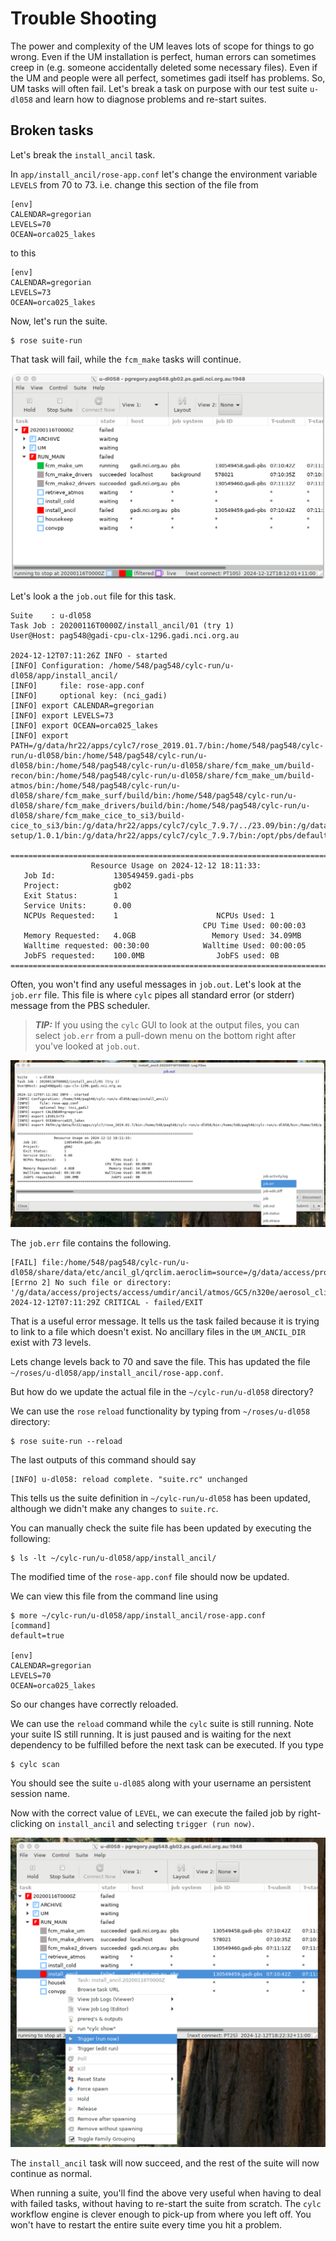 # Trouble Shooting

The power and complexity of the UM leaves lots of scope for things to go wrong. Even if the UM installation is perfect, human errors can sometimes creep in (e.g. someone accidentally deleted some necessary files). Even if the UM and people were all perfect, sometimes gadi itself has problems. So, UM tasks will often fail. Let's break a task on purpose with our test suite `u-dl058` and learn how to diagnose problems and re-start suites.

## Broken tasks

Let's break the `install_ancil` task.

In `app/install_ancil/rose-app.conf` let's change the environment variable `LEVELS` from 70 to 73.
i.e. change this section of the file from
```
[env]
CALENDAR=gregorian
LEVELS=70
OCEAN=orca025_lakes
```
to this
```
[env]
CALENDAR=gregorian
LEVELS=73 
OCEAN=orca025_lakes
```
Now, let's run the suite.
```
$ rose suite-run
```
That task will fail, while the `fcm_make` tasks will continue.

![fail](images/fail.png)

Let's look a the `job.out` file for this task.
```
Suite    : u-dl058
Task Job : 20200116T0000Z/install_ancil/01 (try 1)
User@Host: pag548@gadi-cpu-clx-1296.gadi.nci.org.au

2024-12-12T07:11:26Z INFO - started
[INFO] Configuration: /home/548/pag548/cylc-run/u-dl058/app/install_ancil/
[INFO]     file: rose-app.conf
[INFO]     optional key: (nci_gadi)
[INFO] export CALENDAR=gregorian
[INFO] export LEVELS=73
[INFO] export OCEAN=orca025_lakes
[INFO] export PATH=/g/data/hr22/apps/cylc7/rose_2019.01.7/bin:/home/548/pag548/cylc-run/u-dl058/bin:/home/548/pag548/cylc-run/u-dl058/bin:/home/548/pag548/cylc-run/u-dl058/share/fcm_make_um/build-recon/bin:/home/548/pag548/cylc-run/u-dl058/share/fcm_make_um/build-atmos/bin:/home/548/pag548/cylc-run/u-dl058/share/fcm_make_surf/build/bin:/home/548/pag548/cylc-run/u-dl058/share/fcm_make_drivers/build/bin:/home/548/pag548/cylc-run/u-dl058/share/fcm_make_cice_to_si3/build-cice_to_si3/bin:/g/data/hr22/apps/cylc7/cylc_7.9.7/../23.09/bin:/g/data/hr22/apps/cylc7/23.09/bin:/g/data/hr22/apps/mosrs-setup/1.0.1/bin:/g/data/hr22/apps/cylc7/cylc_7.9.7/bin:/opt/pbs/default/bin:/opt/nci/bin:/opt/bin:/opt/Modules/v4.3.0/bin:/bin:/usr/bin:/usr/local/sbin:/usr/sbin:/local/pbs/bin:/local/pbs/bin

======================================================================================
                  Resource Usage on 2024-12-12 18:11:33:
   Job Id:             130549459.gadi-pbs
   Project:            gb02
   Exit Status:        1
   Service Units:      0.00
   NCPUs Requested:    1                      NCPUs Used: 1               
                                           CPU Time Used: 00:00:03        
   Memory Requested:   4.0GB                 Memory Used: 34.09MB         
   Walltime requested: 00:30:00            Walltime Used: 00:00:05        
   JobFS requested:    100.0MB                JobFS used: 0B              
======================================================================================
```
Often, you won't find any useful messages in `job.out`. Let's look at the `job.err` file. This file is where `cylc` pipes all standard error (or stderr) message from the PBS scheduler.

> **_TIP:_** If you using the `cylc` GUI to look at the output files, you can select `job.err` from a pull-down menu on the bottom right after you've looked at `job.out`.

![stderr](images/stderr.png)

The `job.err` file contains the following.
```
[FAIL] file:/home/548/pag548/cylc-run/u-dl058/share/data/etc/ancil_gl/qrclim.aeroclim=source=/g/data/access/projects/access/umdir/ancil/atmos/GC5/n320e/aerosol_clims/glomap/gregorian/v1/qrclim.aerosols73.nc: [Errno 2] No such file or directory: '/g/data/access/projects/access/umdir/ancil/atmos/GC5/n320e/aerosol_clims/glomap/gregorian/v1/qrclim.aerosols73.nc'
2024-12-12T07:11:29Z CRITICAL - failed/EXIT
```
That is a useful error message. It tells us the task failed because it is trying to link to a file which doesn't exist. No ancillary files in the `UM_ANCIL_DIR` exist with 73 levels.

Lets change levels back to 70 and save the file. This has updated the file `~/roses/u-dl058/app/install_ancil/rose-app.conf`.

But how do we update the actual file in the `~/cylc-run/u-dl058` directory?

We can use the `rose` `reload` functionality by typing from `~/roses/u-dl058` directory:
```
$ rose suite-run --reload
```
The last outputs of this command should say
```
[INFO] u-dl058: reload complete. "suite.rc" unchanged
```
This tells us the suite definition in `~/cylc-run/u-dl058` has been updated, although we didn't make any changes to `suite.rc`.

You can manually check the suite file has been updated by executing the following:
```
$ ls -lt ~/cylc-run/u-dl058/app/install_ancil/
```
The modified time of the `rose-app.conf` file should now be updated.

We can view this file from the command line using
```
$ more ~/cylc-run/u-dl058/app/install_ancil/rose-app.conf 
[command]
default=true

[env]
CALENDAR=gregorian
LEVELS=70
OCEAN=orca025_lakes
```
So our changes have correctly reloaded.

We can use the `reload` command while the `cylc` suite is still running. Note your suite IS still running. It is just paused and is waiting for the next dependency to be fulfilled before the next task can be executed. If you type
```
$ cylc scan
```
You should see the suite `u-dl085` along with your username an persistent session name.

Now with the correct value of `LEVEL`, we can execute the failed job by right-clicking on `install_ancil` and selecting `trigger (run now)`.

![stderr](images/trigger.png)

The `install_ancil` task will now succeed, and the rest of the suite will now continue as normal.

When running a suite, you'll find the above very useful when having to deal with failed tasks, without having to re-start the suite from scratch. The `cylc` workflow engine is clever enough to pick-up from where you left off. You won't have to restart the entire suite every time you hit a problem.

